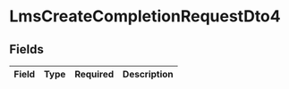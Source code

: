 # LmsCreateCompletionRequestDto4


## Fields

| Field       | Type        | Required    | Description |
| ----------- | ----------- | ----------- | ----------- |